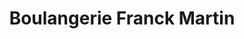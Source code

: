 ---
title: "Boulangerie Franck Martin"
url: /dourdan/boulangerie-franck-martin/
shop: boulangerie
---